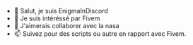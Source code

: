 - 👋 Salut, je suis EnigmaInDiscord
- 👀 Je suis intéréssé par Fivem
- 💞️ J'aimerais collaborer avec la nasa
- 📫 Suivez pour des scripts ou autre en rapport avec Fivem.

